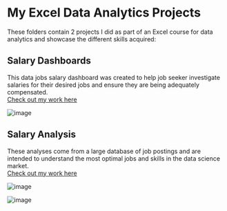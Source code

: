 # My Excel Data Analytics Projects  
These folders contain 2 projects I did as part of an Excel course for data analytics and showcase the different skills acquired:  

## Salary Dashboards
This data jobs salary dashboard was created to help job seeker investigate salaries for their desired jobs and ensure they are being adequately compensated.  
[Check out my work here](Project_1-Dashboard)  

![image](https://github.com/user-attachments/assets/f816bcef-3ee2-4433-b217-2609914c5ac8)

## Salary Analysis
These analyses come from a large database of job postings and are intended to understand the most optimal jobs and skills in the data science market.  
[Check out my work here](Project_2-Analysis)  

![image](https://github.com/user-attachments/assets/2973ee30-c459-40ab-9757-ddfd5b59be24)  

![image](https://github.com/user-attachments/assets/3be5a2f7-7ca9-49f8-bc09-f1a4c54213df)

